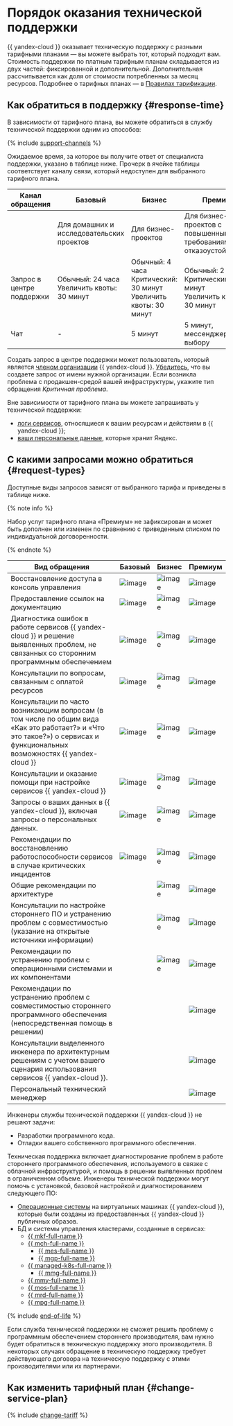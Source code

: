 
# Порядок оказания технической поддержки



{{ yandex-cloud }} оказывает техническую поддержку с разными тарифными планами — вы можете выбрать тот, который подходит вам. Стоимость поддержки по платным тарифным планам складывается из двух частей: фиксированной и дополнительной. Дополнительная рассчитывается как доля от стоимости потребленных за месяц ресурсов. Подробнее о тарифных планах — в [Правилах тарификации](pricing.md).


## Как обратиться в поддержку {#response-time}



В зависимости от тарифного плана, вы можете обратиться в службу технической поддержки одним из способов:

{% include [support-channels](../_includes/support/channels.md) %}

Ожидаемое время, за которое вы получите ответ от специалиста поддержки, указано в таблице ниже. Прочерк в ячейке таблицы соответствует каналу связи, который недоступен для выбранного тарифного плана.

| Канал обращения           | Базовый                                       | Бизнес                                                                | Премиум                                                               |
|---------------------------|-----------------------------------------------|-----------------------------------------------------------------------|-----------------------------------------------------------------------|
|                           | Для домашних и исследовательских проектов     | Для бизнес-проектов                                                   | Для бизнес-проектов с повышенными требованиями к отказоустойчивости   |
| Запрос в центре поддержки | Обычный: 24 часа<br>Увеличить квоты: 30 минут | Обычный: 4 часа<br>Критический: 30 минут<br>Увеличить квоты: 30 минут | Обычный: 2 часа<br>Критический: 15 минут<br>Увеличить квоты: 30 минут |
| Чат                       | -                                             | 5 минут                                                               | 5 минут, мессенджер по выбору                                         |

Создать запрос в центре поддержки может пользователь, который является [членом организации](../organization/concepts/membership.md) {{ yandex-cloud }}. [Убедитесь](./support-center.md#before-you-begin), что вы создаете запрос от имени нужной организации. Если возникла проблема с продакшен-средой вашей инфраструктуры, укажите тип обращения _Критичная проблема_.

Вне зависимости от тарифного плана вы можете запрашивать у технической поддержки:

* [логи сервисов](request.md#logs), относящиеся к вашим ресурсам и действиям в {{ yandex-cloud }};
* [ваши персональные данные](request.md#personal), которые хранит Яндекс.


## С какими запросами можно обратиться {#request-types}



Доступные виды запросов зависят от выбранного тарифа и приведены в таблице ниже.

{% note info %}

Набор услуг тарифного плана «Премиум» не зафиксирован и может быть дополнен или изменен по сравнению с приведенным списком по индивидуальной договоренности.

{% endnote %}

| Вид обращения                                                                                                                                                             | Базовый                             | Бизнес                              | Премиум                             |
|---------------------------------------------------------------------------------------------------------------------------------------------------------------------------|-------------------------------------|-------------------------------------|-------------------------------------|
| Восстановление доступа в консоль управления                                                                                                                               | ![image](../_assets/common/yes.svg) | ![image](../_assets/common/yes.svg) | ![image](../_assets/common/yes.svg) |
| Предоставление ссылок на документацию                                                                                                                                     | ![image](../_assets/common/yes.svg) | ![image](../_assets/common/yes.svg) | ![image](../_assets/common/yes.svg) |
| Диагностика ошибок в работе сервисов {{ yandex-cloud }} и решение выявленных проблем, не связанных со сторонним программным обеспечением                                  | ![image](../_assets/common/yes.svg) | ![image](../_assets/common/yes.svg) | ![image](../_assets/common/yes.svg) |
| Консультации по вопросам, связанным с оплатой ресурсов                                                                                                                    | ![image](../_assets/common/yes.svg) | ![image](../_assets/common/yes.svg) | ![image](../_assets/common/yes.svg) |
| Консультации по часто возникающим вопросам (в том числе по общим вида «Как это работает?» и «Что это такое?») о сервисах и функциональных возможностях {{ yandex-cloud }} | ![image](../_assets/common/yes.svg) | ![image](../_assets/common/yes.svg) | ![image](../_assets/common/yes.svg) |
| Консультации и оказание помощи при настройке сервисов {{ yandex-cloud }}                                                                                                  | ![image](../_assets/common/yes.svg) | ![image](../_assets/common/yes.svg) | ![image](../_assets/common/yes.svg) |
| Запросы о ваших данных в {{ yandex-cloud }}, включая запросы о персональных данных.                                                                                       | ![image](../_assets/common/yes.svg) | ![image](../_assets/common/yes.svg) | ![image](../_assets/common/yes.svg) |
| Рекомендации по восстановлению работоспособности сервисов в случае критических инцидентов                                                                                 | ![image](../_assets/common/yes.svg) | ![image](../_assets/common/yes.svg) | ![image](../_assets/common/yes.svg) |
| Общие рекомендации по архитектуре                                                                                                                                         |                                     | ![image](../_assets/common/yes.svg) | ![image](../_assets/common/yes.svg) |
| Консультации по настройке стороннего ПО и устранению проблем с совместимостью (указание на открытые источники информации)                                                 |                                     | ![image](../_assets/common/yes.svg) | ![image](../_assets/common/yes.svg) |
| Рекомендации по устранению проблем с операционными системами и их компонентами                                                                                            |                                     | ![image](../_assets/common/yes.svg) | ![image](../_assets/common/yes.svg) |
| Рекомендации по устранению проблем с совместимостью стороннего программного обеспечения (непосредственная помощь в решении)                                               |                                     |                                     | ![image](../_assets/common/yes.svg) |
| Консультации выделенного инженера по архитектурным решениям с учетом вашего сценария использования сервисов {{ yandex-cloud }}.                                           |                                     |                                     | ![image](../_assets/common/yes.svg) |
| Персональный технический менеджер                                                                                                                                         |                                     |                                     | ![image](../_assets/common/yes.svg) |


Инженеры службы технической поддержки {{ yandex-cloud }} не решают задачи:
* Разработки программного кода.
* Отладки вашего собственного программного обеспечения.

Техническая поддержка включает диагностирование проблем в работе стороннего программного обеспечения, используемого в связке с облачной инфраструктурой, и помощь в решении выявленных проблем в ограниченном объеме. Инженеры технической поддержки могут помочь с установкой, базовой настройкой и диагностированием следующего ПО:

- [Операционные системы](https://cloud.yandex.ru/marketplace?categories=os) на виртуальных машинах {{ yandex-cloud }}, которые были созданы из предоставленных {{ yandex-cloud }} публичных образов.
- БД и системы управления кластерами, созданные в сервисах:
    - [{{ mkf-full-name }}](../managed-kafka/index.yaml)
    - [{{ mch-full-name }}](../managed-clickhouse/index.yaml)
      - [{{ mes-full-name }}](../managed-elasticsearch/index.yaml)
      - [{{ mgp-full-name }}](../managed-greenplum/index.yaml)
    - [{{ managed-k8s-full-name }}](../managed-kubernetes/index.yaml)
      - [{{ mmg-full-name }}](../managed-mongodb/index.yaml)
    - [{{ mmy-full-name }}](../managed-mysql/index.yaml)
    - [{{ mos-full-name }}](../managed-opensearch/index.yaml)
    - [{{ mrd-full-name }}](../managed-redis/index.yaml)
    - [{{ mpg-full-name }}](../managed-postgresql/index.yaml)

{% include [end-of-life](../_includes/compute/end-of-life.md) %}

Если служба технической поддержки не сможет решить проблему с программным обеспечением стороннего производителя, вам нужно будет обратиться в техническую поддержку этого производителя. В некоторых случаях обращение в техническую поддержку требует действующего договора на техническую поддержку с этими производителями или их партнерами.


## Как изменить тарифный план {#change-service-plan}

{% include [change-tariff](../_includes/support/change-pricing.md) %}

